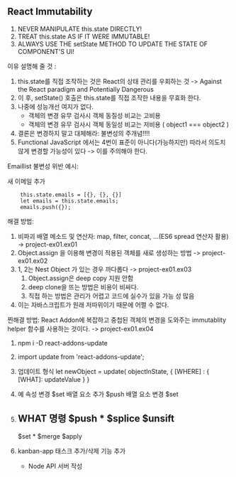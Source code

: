 ## React Immutability

1. NEVER MANIPULATE this.state DIRECTLY!
2. TREAT this.state AS IF IT WERE IMMUTABLE!
3. ALWAYS USE THE setState METHOD TO UPDATE THE STATE OF COMPONENT'S UI!

이유 설명해 줄 것 :
1. this.state를 직접 조작하는 것은 React의 상태 관리를 우회하는 것 -> Against the React paradigm and Potentially Dangerous
2. 이 후, setState() 호출은 this.state를 직접 조작한 내용을 무효화 한다.
3. 나중에 성능개선 여지가 없다.
   - 객체의 변경 유무 검사시 객체 동질성 비교는 고비용
   - 객체의 변경 유무 검사시 객체 동일성 비교는 저비용 ( object1 === object2 )
4. 결론은 변경하지 말고 대체해라: 불변성의 주개념!!!!
5. Functional JavaScript 에서는 4번이 표준이 아니다(가능하지만) 따라서 의도치 않게 변경할 가능성이 있다 -> 이를 주의해야 한다.

Emaillist 불변성 위반 예시: 

새 이메일 추가
```
    this.state.emails = [{}, {}, {}]
    let emails = this.state.emails;
    emails.push({});
```

해결 방법:
1. 비파괴 배열 메소드 및 연산자: map, filter, concat, ...(ES6 spread 연산자 활용) -> project-ex01.ex01
2. Object.assign 을 이용해 변경이 적용된 객체를 새로 생성하는 방법 -> project-ex01.ex02
3. 1, 2는 Nest Object 가 있는 경우 까다롭다 -> project-ex01.ex03
    1) Object.assign은 deep copy 지원 안함
    2) deep clone을 뜨는 방법은 비용이 비싸다.
    3) 직접 하는 방법은 관리가 어렵고 코드에 실수가 있을 가능 성 많음
4. 이는 자바스크립트가 원래 저따위이기 때문에 어쩔 수 없다.

찐해결 방법:
React Addon에 복잡하고 중첩된 객체의 변경을 도와주는 immutablity helper 함수를 사용하는 것이다. -> project-ex01.ex04

1) npm i -D react-addons-update    
2) import update from 'react-addons-update';
3) 업데이트 형식
   let newObject = update( objectInState, { [WHERE] : { [WHAT]: updateValue }  }
4) 예
   속성 변경       $set
   배열 요소 추가   $push
   배열 요소 변경   $set

5) WHAT 명령
   $push      *
   $splice
   $unsift
   ---------
   $set       *
   $merge
   $apply


6) kanban-app 태스크 추가/삭제 기능 추가
   - Node API 서버 작성